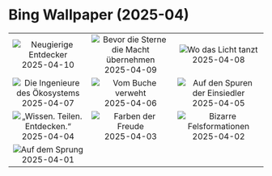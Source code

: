 # Bing Wallpaper (2025-04)

|  |  |  |
|:---:|:---:|:---:|
| ![](https://www.bing.com/th?id=OHR.LittleFoxes_DE-DE1578546136_400x240.jpg "Neugierige Entdecker") 2025-04-10 | ![](https://www.bing.com/th?id=OHR.BlueNaxos_DE-DE2161075771_400x240.jpg "Bevor die Sterne die Macht übernehmen") 2025-04-09 | ![](https://www.bing.com/th?id=OHR.LagoaPortugal_DE-DE8623516787_400x240.jpg "Wo das Licht tanzt") 2025-04-08 |
| ![](https://www.bing.com/th?id=OHR.BeaverDay_DE-DE8403333829_400x240.jpg "Die Ingenieure des Ökosystems") 2025-04-07 | ![](https://www.bing.com/th?id=OHR.PeabodyBaltimore_DE-DE8297645557_400x240.jpg "Vom Buche verweht") 2025-04-06 | ![](https://www.bing.com/th?id=OHR.GaztelugatxeSunset_DE-DE0917848827_400x240.jpg "Auf den Spuren der Einsiedler") 2025-04-05 |
| ![](https://www.bing.com/th?id=OHR.IKMZLibrary_DE-DE3922270471_400x240.jpg "„Wissen. Teilen. Entdecken.“") 2025-04-04 | ![](https://www.bing.com/th?id=OHR.SaguaroRainbow_DE-DE8863396941_400x240.jpg "Farben der Freude") 2025-04-03 | ![](https://www.bing.com/th?id=OHR.UtahBadlands_DE-DE8578683347_400x240.jpg "Bizarre Felsformationen") 2025-04-02 |
| ![](https://www.bing.com/th?id=OHR.TicanFrog_DE-DE8199372905_400x240.jpg "Auf dem Sprung") 2025-04-01 |  |  |
